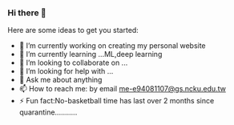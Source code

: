 ### Hi there 👋


Here are some ideas to get you started:

- 🔭 I’m currently working on creating my personal website
- 🌱 I’m currently learning ...ML,deep learning
- 👯 I’m looking to collaborate on ...
- 🤔 I’m looking for help with ...
- 💬 Ask me about anything
- 📫 How to reach me: by email me-e94081107@gs.ncku.edu.tw
- ⚡ Fun fact:No-basketball time has last over 2 months since quarantine...........
